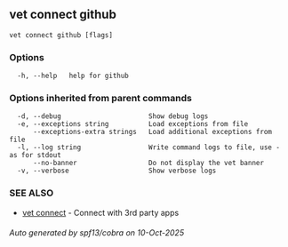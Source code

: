 ## vet connect github



```
vet connect github [flags]
```

### Options

```
  -h, --help   help for github
```

### Options inherited from parent commands

```
  -d, --debug                      Show debug logs
  -e, --exceptions string          Load exceptions from file
      --exceptions-extra strings   Load additional exceptions from file
  -l, --log string                 Write command logs to file, use - as for stdout
      --no-banner                  Do not display the vet banner
  -v, --verbose                    Show verbose logs
```

### SEE ALSO

* [vet connect](vet_connect.md)	 - Connect with 3rd party apps

###### Auto generated by spf13/cobra on 10-Oct-2025
